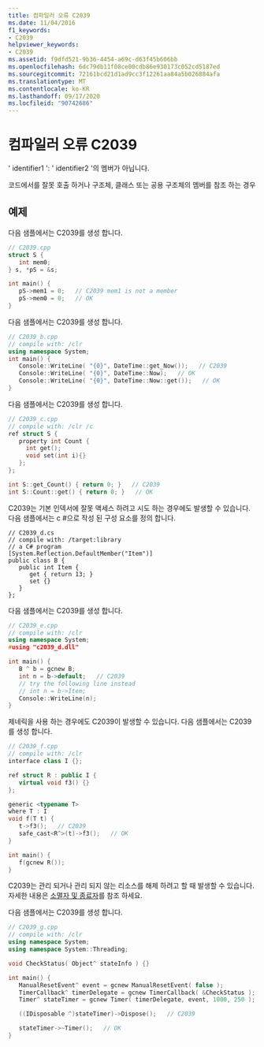 ```yaml
---
title: 컴파일러 오류 C2039
ms.date: 11/04/2016
f1_keywords:
- C2039
helpviewer_keywords:
- C2039
ms.assetid: f9dfd521-9b36-4454-a69c-d63f45b606bb
ms.openlocfilehash: 6dc79db11f08ce00cdb86e930173c052cd5187ed
ms.sourcegitcommit: 72161bcd21d1ad9cc3f12261aa84a5b026884afa
ms.translationtype: MT
ms.contentlocale: ko-KR
ms.lasthandoff: 09/17/2020
ms.locfileid: "90742686"
---
```

# <a name="compiler-error-c2039"></a>컴파일러 오류 C2039

' identifier1 ': ' identifier2 '의 멤버가 아닙니다.

코드에서를 잘못 호출 하거나 구조체, 클래스 또는 공용 구조체의 멤버를 참조 하는 경우

## <a name="examples"></a>예제

다음 샘플에서는 C2039를 생성 합니다.

```cpp
// C2039.cpp
struct S {
   int mem0;
} s, *pS = &s;

int main() {
   pS->mem1 = 0;   // C2039 mem1 is not a member
   pS->mem0 = 0;   // OK
}
```

다음 샘플에서는 C2039를 생성 합니다.

```cpp
// C2039_b.cpp
// compile with: /clr
using namespace System;
int main() {
   Console::WriteLine( "{0}", DateTime::get_Now());   // C2039
   Console::WriteLine( "{0}", DateTime::Now);   // OK
   Console::WriteLine( "{0}", DateTime::Now::get());   // OK
}
```

다음 샘플에서는 C2039를 생성 합니다.

```cpp
// C2039_c.cpp
// compile with: /clr /c
ref struct S {
   property int Count {
     int get();
     void set(int i){}
   };
};

int S::get_Count() { return 0; }   // C2039
int S::Count::get() { return 0; }   // OK
```

C2039는 기본 인덱서에 잘못 액세스 하려고 시도 하는 경우에도 발생할 수 있습니다. 다음 샘플에서는 c #으로 작성 된 구성 요소를 정의 합니다.

```
// C2039_d.cs
// compile with: /target:library
// a C# program
[System.Reflection.DefaultMember("Item")]
public class B {
   public int Item {
      get { return 13; }
      set {}
   }
};
```

다음 샘플에서는 C2039를 생성 합니다.

```cpp
// C2039_e.cpp
// compile with: /clr
using namespace System;
#using "c2039_d.dll"

int main() {
   B ^ b = gcnew B;
   int n = b->default;   // C2039
   // try the following line instead
   // int n = b->Item;
   Console::WriteLine(n);
}
```

제네릭을 사용 하는 경우에도 C2039이 발생할 수 있습니다. 다음 샘플에서는 C2039를 생성 합니다.

```cpp
// C2039_f.cpp
// compile with: /clr
interface class I {};

ref struct R : public I {
   virtual void f3() {}
};

generic <typename T>
where T : I
void f(T t) {
   t->f3();   // C2039
   safe_cast<R^>(t)->f3();   // OK
}

int main() {
   f(gcnew R());
}
```

C2039는 관리 되거나 관리 되지 않는 리소스를 해제 하려고 할 때 발생할 수 있습니다. 자세한 내용은 [소멸자 및 종료자](../../dotnet/how-to-define-and-consume-classes-and-structs-cpp-cli.md#BKMK_Destructors_and_finalizers)를 참조 하세요.

다음 샘플에서는 C2039를 생성 합니다.

```cpp
// C2039_g.cpp
// compile with: /clr
using namespace System;
using namespace System::Threading;

void CheckStatus( Object^ stateInfo ) {}

int main() {
   ManualResetEvent^ event = gcnew ManualResetEvent( false );
   TimerCallback^ timerDelegate = gcnew TimerCallback( &CheckStatus );
   Timer^ stateTimer = gcnew Timer( timerDelegate, event, 1000, 250 );

   ((IDisposable ^)stateTimer)->Dispose();   // C2039

   stateTimer->~Timer();   // OK
}
```
